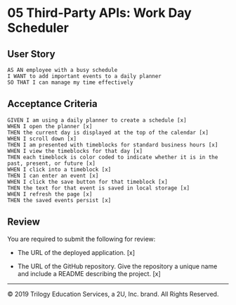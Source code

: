 # 05 Third-Party APIs: Work Day Scheduler


## User Story

```
AS AN employee with a busy schedule
I WANT to add important events to a daily planner
SO THAT I can manage my time effectively
```

## Acceptance Criteria

```
GIVEN I am using a daily planner to create a schedule [x]
WHEN I open the planner [x]
THEN the current day is displayed at the top of the calendar [x]
WHEN I scroll down [x]
THEN I am presented with timeblocks for standard business hours [x]
WHEN I view the timeblocks for that day [x]
THEN each timeblock is color coded to indicate whether it is in the past, present, or future [x]
WHEN I click into a timeblock [x]
THEN I can enter an event [x]
WHEN I click the save button for that timeblock [x]
THEN the text for that event is saved in local storage [x]
WHEN I refresh the page [x]
THEN the saved events persist [x]
```

## Review

You are required to submit the following for review:

* The URL of the deployed application. [x]

* The URL of the GitHub repository. Give the repository a unique name and include a README describing the project. [x]

- - -
© 2019 Trilogy Education Services, a 2U, Inc. brand. All Rights Reserved.
